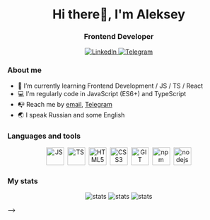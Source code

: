 <!-- ### Hi there -->
<HTML>
<div class="header" align="center">
    <h1>Hi there👋, I'm Aleksey</h1>
    <h3>Frontend Developer</h3>
</div>
<div class="header" align="center">
    <a href="https://www.linkedin.com/in/%D0%B0-%D0%BF%D1%80%D1%8B%D1%82%D0%BA%D0%B8%D1%85-frontend/?lipi=urn%3Ali%3Apage%3Aprofile_common_profile_index%3Ba2aa982c-1df3-41a0-89ce-4a8a087a3107">
        <img src="https://img.shields.io/badge/LinkedIn-blue?style=for-the-badge&logo=linkedin&logoColor=white"
        alt="LinkedIn"/>
    </a>
    <a href="https://t.me/alx_pro">
        <img src="https://img.shields.io/badge/Telegram-blue?style=for-the-badge&logo=telegram&logoColor=white"
        alt="Telegram"/>
    </a>
</div>
</HTML>

### About me
- 🌱 I’m currently learning Frontend Development / JS / TS / React
- :computer: I’m regularly code in JavaScript (ES6+) and TypeScript
- :mailbox_with_no_mail: Reach me by [email](mailto:aleksprth@gmail.com), [Telegram](https://t.me/alx_pro)
- :earth_asia: I speak Russian and some English

### Languages and tools
<div class="langs" align="center">
<img src="https://cdn.jsdelivr.net/gh/devicons/devicon/icons/javascript/javascript-original.svg" title="JS" alt="JS" width="40" height="40"/>&nbsp;
<img src="https://cdn.jsdelivr.net/gh/devicons/devicon/icons/typescript/typescript-original.svg" title="TS" alt="TS" width="40" height="40"/>&nbsp;
<img src="https://cdn.jsdelivr.net/gh/devicons/devicon/icons/html5/html5-original.svg" title="HTML5" alt="HTML5" width="40" height="40"/>&nbsp;
<img src="https://cdn.jsdelivr.net/gh/devicons/devicon/icons/css3/css3-original.svg" title="CSS3" alt="CSS3" width="40" height="40"/>&nbsp;
<img src="https://cdn.jsdelivr.net/gh/devicons/devicon/icons/git/git-original.svg" title="GIT" alt="GIT" width="40" height="40"/>&nbsp;
<img src="https://cdn.jsdelivr.net/gh/devicons/devicon/icons/npm/npm-original-wordmark.svg" title="npm" alt="npm" width="40" height="40"/>&nbsp;
<img src="https://cdn.jsdelivr.net/gh/devicons/devicon/icons/nodejs/nodejs-original.svg" title="nodejs" alt="nodejs" width="40" height="40"/>
</div>

### My stats

<div class="stats" align="center">
    <img src="http://github-profile-summary-cards.vercel.app/api/cards/stats?username=Alekssoo&theme=dark" alt="stats"/>
    <img src="http://github-profile-summary-cards.vercel.app/api/cards/repos-per-language?username=Alekssoo&theme=dark" alt="stats"/>
    <img src="http://github-profile-summary-cards.vercel.app/api/cards/productive-time?username=Alekssoo&theme=dark" alt="stats"/>
</div>


-->
